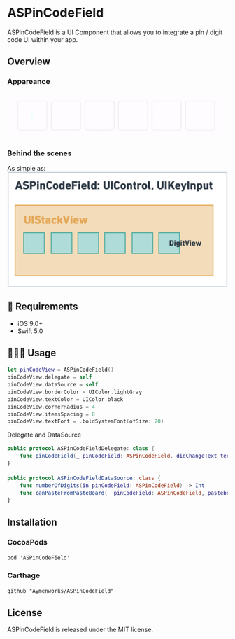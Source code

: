# ASPinCodeField
 
ASPinCodeField is a UI Component that allows you to integrate a pin / digit code UI within your app.

## Overview


### Appareance

![PinCode gif](./ASPinCodeField.gif)

###  Behind the scenes

As simple as:
![Whimsical ASPinCodeField](./ASPinCodeField.png)

## 🔶 Requirements

- iOS 9.0+
- Swift 5.0

## 👨🏻‍💻 Usage

```swift
let pinCodeView = ASPinCodeField()
pinCodeView.delegate = self
pinCodeView.dataSource = self
pinCodeView.borderColor = UIColor.lightGray
pinCodeView.textColor = UIColor.black
pinCodeView.cornerRadius = 4
pinCodeView.itemsSpacing = 8
pinCodeView.textFont = .boldSystemFont(ofSize: 20)
```

Delegate and DataSource
```swift
public protocol ASPinCodeFieldDelegate: class {
    func pinCodeField(_ pinCodeField: ASPinCodeField, didChangeText text: String)
}

public protocol ASPinCodeFieldDataSource: class {
    func numberOfDigits(in pinCodeField: ASPinCodeField) -> Int
    func canPasteFromPasteBoard(_ pinCodeField: ASPinCodeField, pasteboard: String) -> Bool
}
```

## Installation

### CocoaPods

```pod 'ASPinCodeField'```

### Carthage

```github "Aymenworks/ASPinCodeField"```


## License

ASPinCodeField is released under the MIT license.
